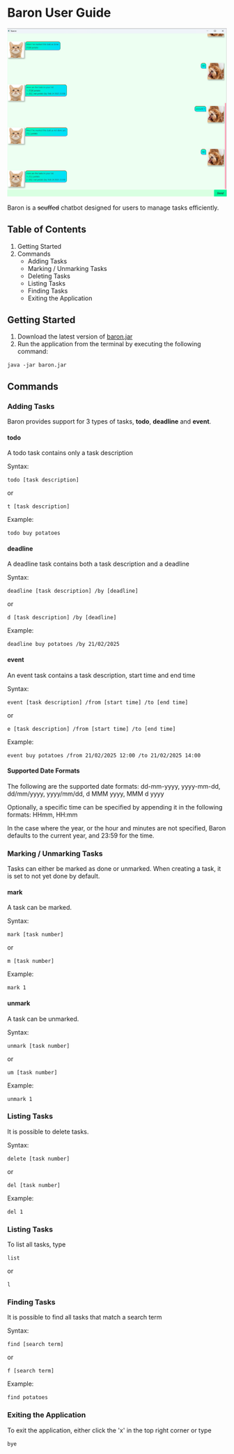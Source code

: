 # Baron User Guide

![Product screenshot](Ui.png)

Baron is a ~~scuffed~~ chatbot designed for users to manage tasks efficiently.

## Table of Contents

1. Getting Started
2. Commands
   - Adding Tasks
   - Marking / Unmarking Tasks
   - Deleting Tasks
   - Listing Tasks
   - Finding Tasks
   - Exiting the Application

## Getting Started

1. Download the latest version of [baron.jar](https://github.com/lilyium/ip/releases)
2. Run the application from the terminal by executing the following command:
```
java -jar baron.jar
```

## Commands

### Adding Tasks

Baron provides support for 3 types of tasks, **todo**, **deadline** and **event**.

#### todo

A todo task contains only a task description

Syntax:
```
todo [task description]
```
or 
```
t [task description]
```

Example:
```
todo buy potatoes
```

#### deadline

A deadline task contains both a task description and a deadline

Syntax:
```
deadline [task description] /by [deadline]
```
or
```
d [task description] /by [deadline]
```

Example:
```
deadline buy potatoes /by 21/02/2025
```

#### event

An event task contains a task description, start time and end time

Syntax:
```
event [task description] /from [start time] /to [end time]
```
or
```
e [task description] /from [start time] /to [end time]
```

Example:
```
event buy potatoes /from 21/02/2025 12:00 /to 21/02/2025 14:00
```

#### Supported Date Formats

The following are the supported date formats: dd-mm-yyyy, yyyy-mm-dd, dd/mm/yyyy, yyyy/mm/dd, d MMM yyyy, MMM d yyyy

Optionally, a specific time can be specified by appending it in the following formats: HHmm, HH:mm

In the case where the year, or the hour and minutes are not specified, Baron defaults to the current year, and 23:59 for the time.

### Marking / Unmarking Tasks

Tasks can either be marked as done or unmarked. When creating a task, it is set to not yet done by default.

#### mark

A task can be marked.

Syntax:
```
mark [task number]
```
or
```
m [task number]
```

Example:
```
mark 1
```

#### unmark

A task can be unmarked.

Syntax:
```
unmark [task number]
```
or
```
um [task number]
```

Example:
```
unmark 1
```

### Listing Tasks

It is possible to delete tasks.

Syntax:
```
delete [task number]
```
or
```
del [task number]
```

Example:
```
del 1
```

### Listing Tasks

To list all tasks, type
```
list
```
or
```
l
```

### Finding Tasks

It is possible to find all tasks that match a search term

Syntax:
```
find [search term]
```
or
```
f [search term]
```

Example:
```
find potatoes
```

### Exiting the Application

To exit the application, either click the 'x' in the top right corner or type
```
bye
```